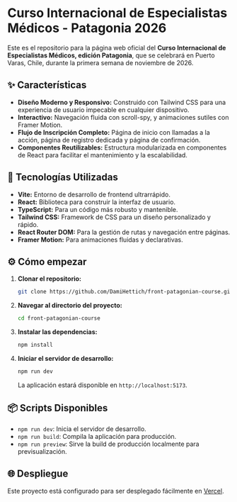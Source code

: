 # Curso Internacional de Especialistas Médicos - Patagonia 2026

Este es el repositorio para la página web oficial del **Curso Internacional de Especialistas Médicos, edición Patagonia**, que se celebrará en Puerto Varas, Chile, durante la primera semana de noviembre de 2026.

## ✨ Características

- **Diseño Moderno y Responsivo:** Construido con Tailwind CSS para una experiencia de usuario impecable en cualquier dispositivo.
- **Interactivo:** Navegación fluida con scroll-spy, y animaciones sutiles con Framer Motion.
- **Flujo de Inscripción Completo:** Página de inicio con llamadas a la acción, página de registro dedicada y página de confirmación.
- **Componentes Reutilizables:** Estructura modularizada en componentes de React para facilitar el mantenimiento y la escalabilidad.

## 🚀 Tecnologías Utilizadas

- **Vite:** Entorno de desarrollo de frontend ultrarrápido.
- **React:** Biblioteca para construir la interfaz de usuario.
- **TypeScript:** Para un código más robusto y mantenible.
- **Tailwind CSS:** Framework de CSS para un diseño personalizado y rápido.
- **React Router DOM:** Para la gestión de rutas y navegación entre páginas.
- **Framer Motion:** Para animaciones fluidas y declarativas.

## ⚙️ Cómo empezar

1.  **Clonar el repositorio:**
    ```bash
    git clone https://github.com/DamiHettich/front-patagonian-course.git
    ```
2.  **Navegar al directorio del proyecto:**
    ```bash
    cd front-patagonian-course
    ```
3.  **Instalar las dependencias:**
    ```bash
    npm install
    ```
4.  **Iniciar el servidor de desarrollo:**
    ```bash
    npm run dev
    ```
    La aplicación estará disponible en `http://localhost:5173`.

## 📦 Scripts Disponibles

- `npm run dev`: Inicia el servidor de desarrollo.
- `npm run build`: Compila la aplicación para producción.
- `npm run preview`: Sirve la build de producción localmente para previsualización.

## 🌐 Despliegue

Este proyecto está configurado para ser desplegado fácilmente en [Vercel](https://vercel.com/).
